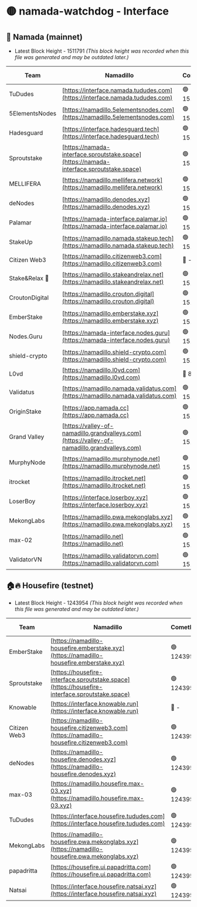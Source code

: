 # 🟡 namada-watchdog - Interface

## 🚀 Namada (mainnet)
- Latest Block Height - 1511791 *(This block height was recorded when this file was generated and may be outdated later.)*

| Team | Namadillo | CometBFT | Indexer | MASP Indexer |
|-|-|-|-|-|
| TuDudes | [https://interface.namada.tududes.com](https://interface.namada.tududes.com) | 🟢 1511774 | 🟢 1511774 | 🟢 1511773 |
| 5ElementsNodes | [https://namadillo.5elementsnodes.com](https://namadillo.5elementsnodes.com) | 🟢 1511774 | 🟢 1511774 | 🟢 1511774 |
| Hadesguard | [https://interface.hadesguard.tech](https://interface.hadesguard.tech) | 🟢 1511775 | 🟢 1511774 | 🔴 - |
| Sproutstake | [https://namada-interface.sproutstake.space](https://namada-interface.sproutstake.space) | 🟢 1511776 | 🟢 1511776 | 🟢 1511776 |
| MELLIFERA | [https://namadillo.mellifera.network](https://namadillo.mellifera.network) | 🟢 1511777 | 🟢 1511777 | 🟢 1511777 |
| deNodes | [https://namadillo.denodes.xyz](https://namadillo.denodes.xyz) | 🟢 1511778 | 🟢 1511777 | 🟢 1511777 |
| Palamar | [https://namada-interface.palamar.io](https://namada-interface.palamar.io) | 🟢 1511778 | 🔴 1511087 | 🔴 1511391 |
| StakeUp | [https://namadillo.namada.stakeup.tech](https://namadillo.namada.stakeup.tech) | 🟢 1511780 | 🟢 1511780 | 🟢 1511780 |
| Citizen Web3 | [https://namadillo.citizenweb3.com](https://namadillo.citizenweb3.com) | 🔴 - | 🔴 - | 🔴 - |
| Stake&Relax 🦥 | [https://namadillo.stakeandrelax.net](https://namadillo.stakeandrelax.net) | 🟢 1511782 | 🟢 1511782 | 🟢 1511782 |
| CroutonDigital | [https://namadillo.crouton.digital](https://namadillo.crouton.digital) | 🟢 1511783 | 🔴 1338918 | 🟢 1511782 |
| EmberStake | [https://namadillo.emberstake.xyz](https://namadillo.emberstake.xyz) | 🟢 1511783 | 🟢 1511783 | 🟢 1511783 |
| Nodes.Guru | [https://namada-interface.nodes.guru](https://namada-interface.nodes.guru) | 🟢 1511784 | 🟢 1511784 | 🟢 1511784 |
| shield-crypto | [https://namadillo.shield-crypto.com](https://namadillo.shield-crypto.com) | 🟢 1511784 | 🔴 1510685 | 🟢 1511784 |
| L0vd | [https://namadillo.l0vd.com](https://namadillo.l0vd.com) | 🔴 894059 | 🔴 1296968 | 🔴 894059 |
| Validatus | [https://namadillo.namada.validatus.com](https://namadillo.namada.validatus.com) | 🟢 1511786 | 🔴 1338199 | 🟢 1511786 |
| OriginStake | [https://app.namada.cc](https://app.namada.cc) | 🟢 1511786 | 🟢 1511786 | 🟢 1511786 |
| Grand Valley | [https://valley-of-namadillo.grandvalleys.com](https://valley-of-namadillo.grandvalleys.com) | 🟢 1511787 | 🟢 1511787 | 🟢 1511787 |
| MurphyNode | [https://namadillo.murphynode.net](https://namadillo.murphynode.net) | 🟢 1511787 | 🟢 1511787 | 🔴 - |
| itrocket | [https://namadillo.itrocket.net](https://namadillo.itrocket.net) | 🟢 1511788 | 🔴 1339267 | 🔴 - |
| LoserBoy | [https://interface.loserboy.xyz](https://interface.loserboy.xyz) | 🟢 1511789 | 🟢 1511789 | 🔴 - |
| MekongLabs | [https://namadillo.pwa.mekonglabs.xyz](https://namadillo.pwa.mekonglabs.xyz) | 🟢 1511791 | 🟢 1511790 | 🟢 1511790 |
| max-02 | [https://namadillo.net](https://namadillo.net) | 🟢 1511791 | 🟢 1511791 | 🟢 1511791 |
| ValidatorVN | [https://namadillo.validatorvn.com](https://namadillo.validatorvn.com) | 🟢 1511791 | 🟢 1511791 | 🟢 1511791 |

## 🏠🔥 Housefire (testnet)
- Latest Block Height - 1243954 *(This block height was recorded when this file was generated and may be outdated later.)*

| Team | Namadillo | CometBFT | Indexer | MASP Indexer |
|-|-|-|-|-|
| EmberStake | [https://namadillo-housefire.emberstake.xyz](https://namadillo-housefire.emberstake.xyz) | 🟢 1243950 | 🟢 1243950 | 🔴 1083022 |
| Sproutstake | [https://housefire-interface.sproutstake.space](https://housefire-interface.sproutstake.space) | 🟢 1243950 | 🟢 1243950 | 🟢 1243950 |
| Knowable | [https://interface.knowable.run](https://interface.knowable.run) | 🔴 - | 🔴 - | 🔴 - |
| Citizen Web3 | [https://namadillo-housefire.citizenweb3.com](https://namadillo-housefire.citizenweb3.com) | 🟢 1243951 | 🔴 1162824 | 🔴 - |
| deNodes | [https://namadillo-housefire.denodes.xyz](https://namadillo-housefire.denodes.xyz) | 🟢 1243953 | 🟢 1243953 | 🟢 1243953 |
| max-03 | [https://namadillo.housefire.max-03.xyz](https://namadillo.housefire.max-03.xyz) | 🟢 1243953 | 🟢 1243953 | 🟢 1243953 |
| TuDudes | [https://interface.housefire.tududes.com](https://interface.housefire.tududes.com) | 🟢 1243953 | 🟢 1243953 | 🟢 1243953 |
| MekongLabs | [https://namadillo-housefire.pwa.mekonglabs.xyz](https://namadillo-housefire.pwa.mekonglabs.xyz) | 🟢 1243954 | 🟢 1243953 | 🔴 1083022 |
| papadritta | [https://housefire.ui.papadritta.com](https://housefire.ui.papadritta.com) | 🟢 1243954 | 🔴 972185 | 🟢 1243954 |
| Natsai | [https://interface.housefire.natsai.xyz](https://interface.housefire.natsai.xyz) | 🟢 1243954 | 🟢 1243954 | 🟢 1243954 |

